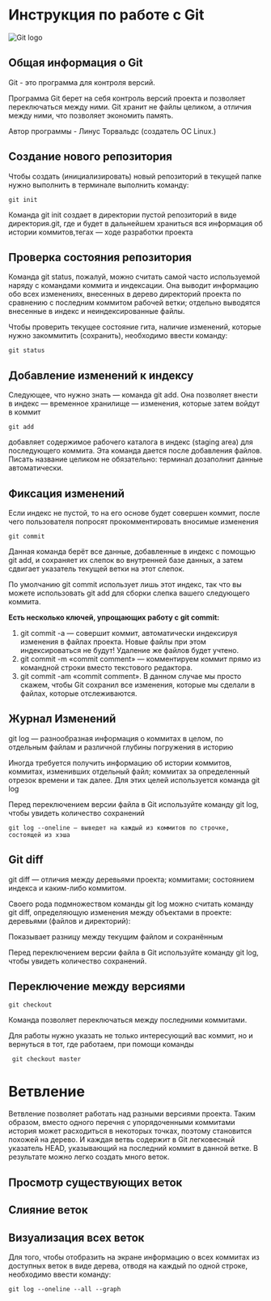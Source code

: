 # **Инструкция по работе с Git**

![Git logo](Logo.jpeg)

## **Общая информация о Git**

Git - это программа для контроля версий. 

Программа Git  берет на себя контроль версий проекта и позволяет переключаться между ними. Git хранит не файлы целиком, а отличия между ними, что позволяет экономить память. 

Автор программы  - Линус Торвальдс (создатель ОС Linux.)


## **Создание нового репозитория**

Чтобы создать (инициализировать) новый репозиторий в текущей папке нужно выполнить в терминале выполнить команду: 

    git init

Команда git init создает в директории пустой репозиторий в виде директория.git, где и будет в дальнейшем храниться вся информация об истории коммитов,тегах — ходе разработки проекта

## **Проверка состояния репозитория**

Команда git status, пожалуй, можно считать самой часто используемой наряду с командами коммита и индексации. Она выводит информацию обо всех изменениях, внесенных в дерево директорий проекта по сравнению с последним коммитом рабочей
ветки; отдельно выводятся внесенные в индекс и неиндексированные
файлы.

Чтобы проверить текущее состояние гита, наличие изменений, которые нужно закоммитить (сохранить), необходимо ввести команду:

    git status


## **Добавление изменений к индексу**

Следующее, что нужно знать — команда git add. Она позволяет внести в индекс — временное хранилище — изменения, которые затем войдут в коммит

    git add 
добавляет содержимое рабочего каталога 
в индекс (staging area) для последующего коммита. Эта команда дается после добавления 
файлов. Писать название целиком не обязательно: терминал дозаполнит данные автоматически.

## **Фиксация изменений**

Если индекс не пустой, то на его основе будет совершен коммит, после чего пользователя попросят прокомментировать вносимые изменения
    
    git commit

Данная команда  берёт все данные, добавленные в индекс с помощью git add, и сохраняет их слепок во внутренней базе данных, а затем сдвигает указатель текущей ветки на этот слепок.

По умолчанию git commit использует лишь этот индекс, так что вы можете использовать git add для сборки слепка вашего следующего коммита.

**Есть несколько ключей, упрощающих работу с git commit:**

1. git commit -a — совершит коммит, автоматически индексируя изменения в файлах
проекта. Новые файлы при этом индексироваться не будут! Удаление же файлов
будет учтено.
2. git commit -m «commit comment» — комментируем коммит прямо из командной строки
вместо текстового редактора.
3. git commit -am «commit comment». В данном случае мы просто скажем, чтобы Git сохранил все изменения, которые мы сделали в файлах, которые отслеживаются.

## **Журнал Изменений**

git log — разнообразная информация о коммитах в целом, по отдельным файлам и различной глубины погружения в историю

Иногда требуется получить информацию об истории коммитов, коммитах, изменивших
отдельный файл; коммитах за определенный отрезок времени и так далее. Для этих
целей используется команда git log

Перед переключением версии файла в Git 
используйте команду git log, чтобы увидеть 
количество сохранений
    
    git log --oneline — выведет на каждый из коммитов по строчке, состоящей из хэша

## **Git diff**

git diff — отличия между деревьями проекта; коммитами; состоянием индекса и каким-либо коммитом.

Своего рода подмножеством команды git log можно считать команду git diff,
определяющую изменения между объектами в проекте: деревьями (файлов и
директорий):

Показывает разницу между текущим файлом 
и сохранённым

Перед переключением версии файла в Git 
используйте команду git log, чтобы увидеть 
количество сохранений.

## **Переключение между версиями**

    git checkout

Команда  позволяет переключаться между последними коммитами.

Для работы нужно указать не только  интересующий вас коммит, но и вернуться  в тот, где работаем, при помощи команды  
    
     git checkout master

# **Ветвление**

Ветвление позволяет работать над разными версиями проекта. Таким образом, вместо одного перечня с упорядоченными коммитами история может расходиться в некоторых точках, поэтому становится похожей на дерево. И каждая ветвь содержит в Git легковесный указатель HEAD, указывающий на последний коммит в данной ветке. В результате можно легко создать много веток.

## **Просмотр существующих веток**

## **Слияние веток**


## **Визуализация всех веток**






Для того, чтобы отобразить на экране информацию о всех коммитах из доступных веток в виде дерева, отводя на каждый по одной строке, необходимо ввести команду:

    git log --oneline --all --graph
    